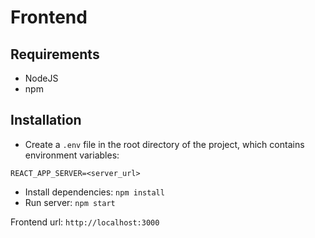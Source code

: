 # Frontend

## Requirements

- NodeJS
- npm

## Installation

- Create a `.env` file in the root directory of the project, which contains environment variables:

```
REACT_APP_SERVER=<server_url>
```

- Install dependencies: `npm install`
- Run server: `npm start`

Frontend url: `http://localhost:3000`

